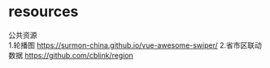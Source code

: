 # resources
公共资源<br/>
1.轮播图
	https://surmon-china.github.io/vue-awesome-swiper/
2.省市区联动数据
	https://github.com/cblink/region	
	
